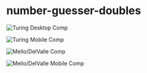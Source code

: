 # number-guesser-doubles

![Turing Desktop Comp]("http://frontend.turing.io/assets/images/projects/number-guesser/week2-numberguesser-01.jpg")

![Turing Mobile Comp]("http://frontend.turing.io/assets/images/projects/number-guesser/week2-numberguesser-03.jpg")

![Mello/DelValle Comp]("http://imgur.com/8eDNAqi.png")

![Mello/DelValle Mobile Comp]("http://i.imgur.com/gWcFLJ9.png")

